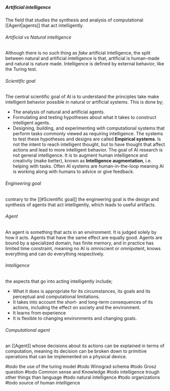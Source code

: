 ##### Artificial intelligence
The field that studies the synthesis and analysis of computational [[Agent|agents]] that act intelligently.
###### Artificial vs Natural intelligence
Although there is no such thing as _fake_ artificial intelligence, the split between natural and artificial intelligence is that, artificial is human-made and natural is nature made. Intelligence is defined by external behavior, like the Turing test.

###### Scientific goal
The central scientific goal of AI is to understand the principles take make intelligent behavior possible in natural or artificial systems. This is done by;
* The analysis of natural and artificial agents.
* Formulating and testing hypotheses about what it takes to construct intelligent agents.
* Designing, building, and experimenting with computational systems that perform tasks commonly viewed as requiring intelligence.
The systems to test these hypotheses and designs are called **Empirical systems**.  Is not  the intent to reach intelligent thought, but to have thought that affect actions and lead to more intelligent behavior. The goal of AI research is not general intelligence. It is to augment human intelligence and creativity (make better), known as **Intelligence augmentation**, i.e. helping with tasks. Often AI systems are human-in-the-loop meaning AI is working along with humans to advice or give feedback.
###### Engineering goal
contrary to the [[#Scientific goal]] the engineering goal is the design and synthesis of agents that act intelligently, which leads to useful artifacts.
###### Agent
An agent is something that acts in an environment. It is judged solely by how it acts. Agents that have the same effect are equally good. Agents are bound by a specialized domain, has finite memory, and in practice has limited time constraint, meaning no AI is omniscient or omnipotent, knows everything and can do everything respectively.
###### Intelligence
the aspects that go into acting intelligently include;
* What it does is appropriate for its circumstances, its goals and its perceptual and computational limitations.
* It takes into account the short- and long-term consequences of its actions, including the effect on society and the environment.
* It learns from experience
* It is flexible to changing environments and changing goals.

###### Computational agent
an [[Agent]] whose decisions about its actions can be explained in terms of computation, meaning its decision can be broken down to primitive operations that can be implemented on a physical device. 

#todo the use of the turing model
#todo Winograd schema
#todo Grosz question
#todo Common sense and Knowledge
#todo intelligence trough other things than language
#todo natural intelligence
#todo organizations
#todo source of human intelligence 
